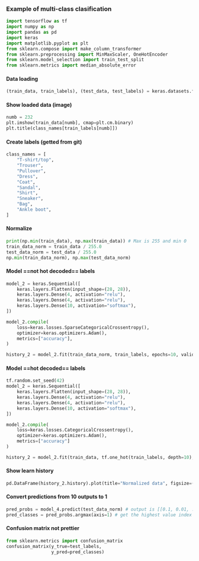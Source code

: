 ### Example of multi-class clasification
```python
import tensorflow as tf
import numpy as np
import pandas as pd
import keras
import matplotlib.pyplot as plt
from sklearn.compose import make_column_transformer
from sklearn.preprocessing import MinMaxScaler, OneHotEncoder
from sklearn.model_selection import train_test_split
from sklearn.metrics import median_absolute_error
```
#### Data loading
```python
(train_data, train_labels), (test_data, test_labels) = keras.datasets.fashion_mnist.load_data()
```

#### Show loaded data (image)
```python
numb = 232
plt.imshow(train_data[numb], cmap=plt.cm.binary)
plt.title(class_names[train_labels[numb]])
```
#### Create labels (getted from git)
```python
class_names = [
    "T-shirt/top",
    "Trouser",
    "Pullover",
    "Dress",
    "Coat",
    "Sandal",
    "Shirt",
    "Sneaker",
    "Bag",
    "Ankle boot",
]
```
#### Normalize
```python
print(np.min(train_data), np.max(train_data)) # Max is 255 and min 0
train_data_norm = train_data / 255.0 
test_data_norm = test_data / 255.0
np.min(train_data_norm), np.max(test_data_norm)
```
#### Model ==not hot decoded== labels
```python
model_2 = keras.Sequential([
    keras.layers.Flatten(input_shape=(28, 28)),
    keras.layers.Dense(4, activation="relu"),
    keras.layers.Dense(4, activation="relu"),
    keras.layers.Dense(10, activation="softmax"),
])

model_2.compile(
    loss=keras.losses.SparseCategoricalCrossentropy(),
    optimizer=keras.optimizers.Adam(),
    metrics=["accuracy"],
)

history_2 = model_2.fit(train_data_norm, train_labels, epochs=10, validation_data=(test_data_norm, test_labels))
```
#### Model ==hot decoded== labels
```python
tf.random.set_seed(42)
model_2 = keras.Sequential([
    keras.layers.Flatten(input_shape=(28, 28)),
    keras.layers.Dense(4, activation="relu"),
    keras.layers.Dense(4, activation="relu"),
    keras.layers.Dense(10, activation="softmax"),
])

model_2.compile(
    loss=keras.losses.CategoricalCrossentropy(),
    optimizer=keras.optimizers.Adam(),
    metrics=["accuracy"]
)

history_2 = model_2.fit(train_data, tf.one_hot(train_labels, depth=10), epochs=10, validation_data=(test_data, tf.one_hot(test_labels, depth=10)))
```
#### Show learn history
```python
pd.DataFrame(history_2.history).plot(title="Normalized data", figsize=(12, 7), grid=True, xlabel="epochs", ylabel="loss/accuracy")
```
#### Convert predictions from 10 outputs to 1
```python
pred_probs = model_4.predict(test_data_norm) # output is [[0.1, 0.01, ..., 0.6], [0.01, 0.9, ..., 0.01], ...
pred_classes = pred_probs.argmax(axis=1) # get the highest value index of each array in pred_probs ([0.1, 0.01, ..., 0.6] -> 9)
```
#### Confusion matrix not prettier
```python
from sklearn.metrics import confusion_matrix
confusion_matrix(y_true=test_labels,
                 y_pred=pred_classes)
```
####
```python
```
####
```python
```
####
```python
```
####
```python
```
####
```python
```
####
```python
```
